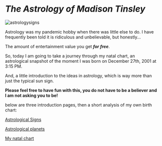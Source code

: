 # _The Astrology of Madison Tinsley_
![astrologysigns](https://encrypted-tbn0.gstatic.com/images?q=tbn:ANd9GcRzGEKMGP0LmfRYolyHbe0tcOYd61wCrPK14g&usqp=CAU)

Astrology was my pandemic hobby when there was little else to do.
I have frequently been told it is ridiculous and unbelievable, but honestly...

The amount of entertainment value you get _**for free**_.

So, today I am going to take a journey through my natal chart, an astrological snapshot of the moment I was born on December 27th, 2001 at 3:15 PM.

And, a little introduction to the ideas in astrology, which is way more than just the typical sun sign.

**Please feel free to have fun with this, you do not have to be a believer and I am not asking you to be!**

below are three introduction pages, then a short analysis of my own birth chart:

[Astrological Signs](https://github.com/madisontinsley/astrologyofmads/blob/main/signs.md)

[Astrological planets](https://github.com/madisontinsley/astrologyofmads/blob/main/placements.md)

[My natal chart](https://github.com/madisontinsley/astrologyofmads/blob/main/natal.md)
